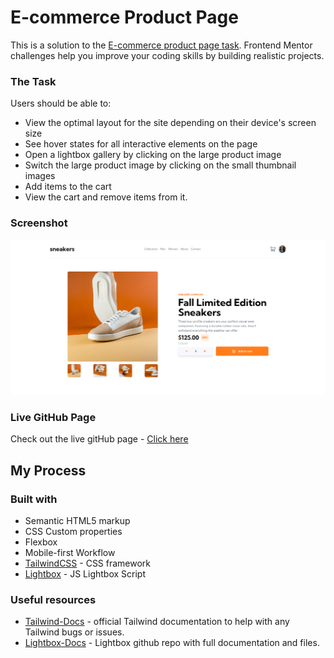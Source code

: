 # E-commerce Product Page
This is a solution to the [E-commerce product page task](https://www.frontendmentor.io/challenges/ecommerce-product-page-UPsZ9MJp6). Frontend Mentor challenges help you improve your coding skills by building realistic projects.

### The Task
Users should be able to:

- View the optimal layout for the site depending on their device's screen size
- See hover states for all interactive elements on the page
- Open a lightbox gallery by clicking on the large product image
- Switch the large product image by clicking on the small thumbnail images
- Add items to the cart
- View the cart and remove items from it.

### Screenshot
![img](./images/screencapture-127-0-0-1-5500-index-html-2023-01-03-05_35_41.png)

### Live GitHub Page
Check out the live gitHub page - [Click here](https://ralatcode.github.io/sneakers-landing-page/)

## My Process

### Built with

- Semantic HTML5 markup
- CSS Custom properties
- Flexbox
- Mobile-first Workflow
- [TailwindCSS](https://tailwindcss.com/) - CSS framework
- [Lightbox](https://lokeshdhakar.com/projects/lightbox2) - JS Lightbox Script

### Useful resources
- [Tailwind-Docs](https://tailwindcss.com/docs/installation) - official Tailwind documentation to help with any Tailwind bugs or issues.
- [Lightbox-Docs](https://github.com/lokesh/lightbox2) - Lightbox github repo with full documentation and files.
